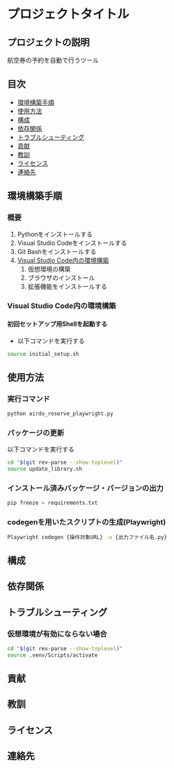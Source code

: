 # プロジェクトタイトル

## プロジェクトの説明
航空券の予約を自動で行うツール

## 目次
 - [環境構築手順](#環境構築手順)
 - [使用方法](#使用方法)
 - [構成](#構成)
 - [依存関係](#依存関係)
 - [トラブルシューティング](#トラブルシューティング)
 - [貢献](#貢献)
 - [教訓](#教訓)
 - [ライセンス](#ライセンス)
 - [連絡先](#連絡先)

## 環境構築手順
### 概要
1. Pythonをインストールする
1. Visual Studio Codeをインストールする
1. Git Bashをインストールする
1. [Visual Studio Code内の環境構築](#初回セットアップ用shellを起動する)
    1. 仮想環境の構築
    1. ブラウザのインストール
    1. 拡張機能をインストールする

### Visual Studio Code内の環境構築
#### 初回セットアップ用Shellを起動する
* 以下コマンドを実行する
``` bash
source initial_setup.sh
```

## 使用方法
### 実行コマンド
``` bash
python airdo_reserve_playwright.py
```

### パッケージの更新
以下コマンドを実行する
``` bash
cd "$(git rev-parse --show-toplevel)"
source update_library.sh 
```

### インストール済みバッケージ・バージョンの出力
``` bash
pip freeze > requirements.txt
```

### codegenを用いたスクリプトの生成(Playwright)
``` bash
Playwright codegen {操作対象URL} -o {出力ファイル名.py}
```

## 構成

## 依存関係

## トラブルシューティング
### 仮想環境が有効にならない場合
``` bash
cd "$(git rev-parse --show-toplevel)"
source .venv/Scripts/activate
```

## 貢献

## 教訓

## ライセンス

## 連絡先